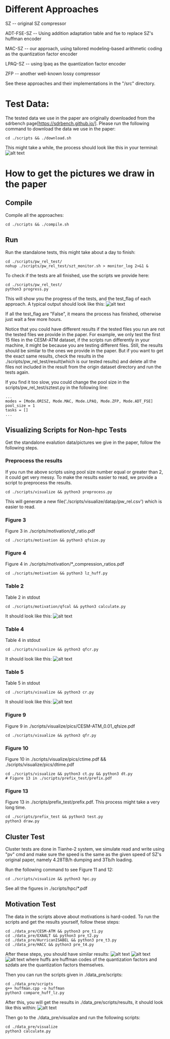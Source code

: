 # Different Approaches

SZ -- original SZ compressor 

ADT-FSE-SZ -- Using addition adaptation table and fse to replace SZ's huffman encoder

MAC-SZ -- our approach, using tailored modeling-based arithmetic coding as the quantization factor encoder

LPAQ-SZ -- using lpaq as the quantization factor encoder

ZFP --  another well-known lossy compressor 

See these approaches and their implementations in the "/src" directory. 

# Test Data:

The tested data we use in the paper are originally downloaded from the sdrbench page[https://sdrbench.github.io/]. Please run the following command to download the data we use in the paper:

```
cd ./scripts && ./download.sh
```

This might take a while, the process should look like this in your terminal:
![alt text](figures/image-4.png)


# How to get the pictures we draw in the paper

<!-- 0. to run all the tests and draw the picture in one command:
'''
'''

If the run-all script does not work, follow the following step to check which exact step went run and send issues to us if it cannot be easily solved. -->
## Compile 
Compile all the approaches: 

```
cd ./scripts && ./compile.sh 
```
## Run
Run the standalone tests, this might take about a day to finish:
```
cd ./scripts/pw_rel_test/ 
nohup ./scripts/pw_rel_test/szt_monitor.sh > monitor_log 2>&1 &
```

To check if the tests are all finished, use the scripts we provide here:
```
cd ./scripts/pw_rel_test/ 
python3 progress.py 
```
This will show you the progress of the tests, and the test_flag of each approach. A typical output should look like this:
![alt text](figures/image-5.png)


If all the test_flag are "False", it means the process has finished, otherwise just wait a few more hours.

Notice that you could have different results if the tested files you run are not the tested files we provide in the paper. For example, we only test the first 15 files in the CESM-ATM dataset, if the scripts run differently in your machine, it might be because you are testing different files. Still, the results should be similar to the ones we provide in the paper. But if you want to get the exact same results, check the results in the ./scripts/pw_rel_test/result(which is our tested results) and delete all the files not included in the result from the origin dataset directory and run the tests again.

If you find it too slow, you could change the pool size in the scripts/pw_rel_test/sztest.py in the following line:
```
...
modes = [Mode.ORISZ, Mode.MAC, Mode.LPAQ, Mode.ZFP, Mode.ADT_FSE] 
pool_size = 1 
tasks = []
...
```

## Visualizing Scripts for Non-hpc Tests
Get the standalone evalution data/pictures we give in the paper, follow the following steps.

### Preprocess the results

If you run the above scripts using pool size number equal or greater than 2, it could get very messy. To make the results easier to read, we provide a script to preprocess the results. 

```
cd ./scripts/visualize && python3 preprocess.py
```
This will generate a new file('./scripts/visualize/datap/pw_rel.csv') which is easier to read.

### Figure 3

Figure 3 in ./scripts/motivation/qf_ratio.pdf
```
cd ./scripts/motivation && python3 qfsize.py
```

### Figure 4 

Figure 4 in ./scripts/motivation/*_compression_ratios.pdf
```
cd ./scripts/motivation && python3 lz_huff.py
```

### Table 2

Table 2 in stdout
```
cd ./scripts/motivation/qfcal && python3 calculate.py
```
It should look like this:
![alt text](figures/image-6.png)

### Table 4 
Table 4 in stdout
```
cd ./scripts/visualize && python3 qfcr.py
```
It should look like this:
![alt text](figures/image-7.png)

### Table 5
Table 5 in stdout
```
cd ./scripts/visualize && python3 cr.py
```
It should look like this:
![alt text](figures/image-8.png)

### Figure 9
Figure 9 in ./scripts/visualize/pics/CESM-ATM_0.01_qfsize.pdf
```
cd ./scripts/visualize && python3 qfr.py
```

### Figure 10
Figure 10 in ./scripts/visualize/pics/ctime.pdf && ./scripts/visualize/pics/dtime.pdf
```
cd ./scripts/visualize && python3 ct.py && python3 dt.py
# Figure 13 in ./scripts/prefix_test/prefix.pdf
```

### Figure 13
Figure 13 in ./scripts/prefix_test/prefix.pdf. This process might take a very long time.
```
cd ./scripts/prefix_test && python3 test.py
python3 draw.py
```


## Cluster Test

Cluster tests are done in Tianhe-2 system, we simulate read and write using "pv" cmd and make sure the speed is the same as the given speed of SZ's original paper, namely 4.28TB/h dumping and 3Tb/h loading. 

Run the following command to see Figure 11 and 12:
```
cd ./scripts/visualize && python3 hpc.py
```
See all the figures in ./scripts/hpc/*.pdf

## Motivation Test 

The data in the scripts above about motivations is hard-coded. To run the scripts and get the results yourself, follow these steps:
```
cd ./data_pre/CESM-ATM && python3 pre_t1.py
cd ./data_pre/EXAALT && python3 pre_t2.py
cd ./data_pre/HurricanISABEL && python3 pre_t3.py
cd ./data_pre/HACC && python3 pre_t4.py
```
After these steps, you should have similar results:
![alt text](figures/image.png)
![alt text](figures/image-1.png)
![alt text](figures/image-2.png)
where huffs are huffman codes of the quantization factors and szdats are the quantization factors themselves.

Then you can run the scripts given in ./data_pre/scripts:
```
cd ./data_pre/scripts 
g++ huffman.cpp -o huffman
python3 compare_huff_lz.py
```
After this, you will get the results in ./data_pre/scripts/results, it should look like this within:
![alt text](figures/image-3.png)

Then go to the ./data_pre/visualize and run the following scripts:
```
cd ./data_pre/visualize
python3 calculate.py
```